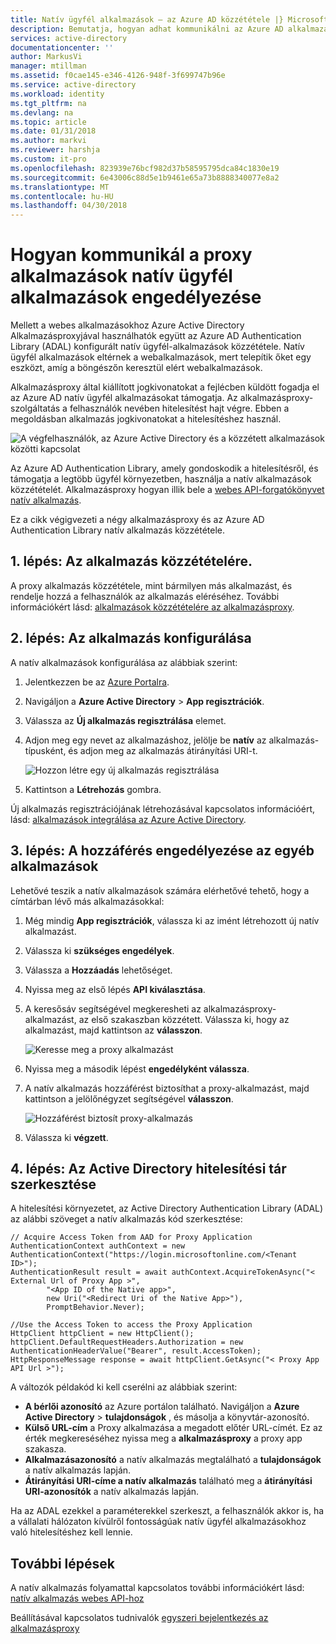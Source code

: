 ```yaml
---
title: Natív ügyfél alkalmazások – az Azure AD közzététele |} Microsoft Docs
description: Bemutatja, hogyan adhat kommunikálni az Azure AD alkalmazásproxy-összekötő a helyszíni alkalmazások biztonságos távoli hozzáférést biztosítanak a natív ügyfél alkalmazások engedélyezése.
services: active-directory
documentationcenter: ''
author: MarkusVi
manager: mtillman
ms.assetid: f0cae145-e346-4126-948f-3f699747b96e
ms.service: active-directory
ms.workload: identity
ms.tgt_pltfrm: na
ms.devlang: na
ms.topic: article
ms.date: 01/31/2018
ms.author: markvi
ms.reviewer: harshja
ms.custom: it-pro
ms.openlocfilehash: 823939e76bcf982d37b58595795dca84c1830e19
ms.sourcegitcommit: 6e43006c88d5e1b9461e65a73b8888340077e8a2
ms.translationtype: MT
ms.contentlocale: hu-HU
ms.lasthandoff: 04/30/2018
---
```

# <a name="how-to-enable-native-client-apps-to-interact-with-proxy-applications"></a>Hogyan kommunikál a proxy alkalmazások natív ügyfél alkalmazások engedélyezése

Mellett a webes alkalmazásokhoz Azure Active Directory Alkalmazásproxyjával használhatók együtt az Azure AD Authentication Library (ADAL) konfigurált natív ügyfél-alkalmazások közzététele. Natív ügyfél alkalmazások eltérnek a webalkalmazások, mert telepítik őket egy eszközt, amíg a böngészőn keresztül elért webalkalmazások. 

Alkalmazásproxy által kiállított jogkivonatokat a fejlécben küldött fogadja el az Azure AD natív ügyfél alkalmazásokat támogatja. Az alkalmazásproxy-szolgáltatás a felhasználók nevében hitelesítést hajt végre. Ebben a megoldásban alkalmazás jogkivonatokat a hitelesítéshez használ. 

![A végfelhasználók, az Azure Active Directory és a közzétett alkalmazások közötti kapcsolat](./media/active-directory-application-proxy-native-client/richclientflow.png)

Az Azure AD Authentication Library, amely gondoskodik a hitelesítésről, és támogatja a legtöbb ügyfél környezetben, használja a natív alkalmazások közzétételét. Alkalmazásproxy hogyan illik bele a [webes API-forgatókönyvet natív alkalmazás](develop/active-directory-authentication-scenarios.md#native-application-to-web-api). 

Ez a cikk végigvezeti a négy alkalmazásproxy és az Azure AD Authentication Library natív alkalmazás közzététele. 

## <a name="step-1-publish-your-application"></a>1. lépés: Az alkalmazás közzétételére.
A proxy alkalmazás közzététele, mint bármilyen más alkalmazást, és rendelje hozzá a felhasználók az alkalmazás eléréséhez. További információkért lásd: [alkalmazások közzétételére az alkalmazásproxy](active-directory-application-proxy-publish.md).

## <a name="step-2-configure-your-application"></a>2. lépés: Az alkalmazás konfigurálása
A natív alkalmazások konfigurálása az alábbiak szerint:

1. Jelentkezzen be az [Azure Portalra](https://portal.azure.com).
2. Navigáljon a **Azure Active Directory** > **App regisztrációk**.
3. Válassza az **Új alkalmazás regisztrálása** elemet.
4. Adjon meg egy nevet az alkalmazáshoz, jelölje be **natív** az alkalmazás-típusként, és adjon meg az alkalmazás átirányítási URI-t. 

   ![Hozzon létre egy új alkalmazás regisztrálása](./media/active-directory-application-proxy-native-client/create.png)
5. Kattintson a **Létrehozás** gombra.

Új alkalmazás regisztrációjának létrehozásával kapcsolatos információért, lásd: [alkalmazások integrálása az Azure Active Directory](.//develop/active-directory-integrating-applications.md).


## <a name="step-3-grant-access-to-other-applications"></a>3. lépés: A hozzáférés engedélyezése az egyéb alkalmazások
Lehetővé teszik a natív alkalmazások számára elérhetővé tehető, hogy a címtárban lévő más alkalmazásokkal:

1. Még mindig **App regisztrációk**, válassza ki az imént létrehozott új natív alkalmazást.
2. Válassza ki **szükséges engedélyek**.
3. Válassza a **Hozzáadás** lehetőséget.
4. Nyissa meg az első lépés **API kiválasztása**.
5. A keresősáv segítségével megkeresheti az alkalmazásproxy-alkalmazást, az első szakaszban közzétett. Válassza ki, hogy az alkalmazást, majd kattintson az **válasszon**. 

   ![Keresse meg a proxy alkalmazást](./media/active-directory-application-proxy-native-client/select_api.png)
6. Nyissa meg a második lépést **engedélyként válassza**.
7. A natív alkalmazás hozzáférést biztosíthat a proxy-alkalmazást, majd kattintson a jelölőnégyzet segítségével **válasszon**.

   ![Hozzáférést biztosít proxy-alkalmazás](./media/active-directory-application-proxy-native-client/select_perms.png)
8. Válassza ki **végzett**.


## <a name="step-4-edit-the-active-directory-authentication-library"></a>4. lépés: Az Active Directory hitelesítési tár szerkesztése
A hitelesítési környezetet, az Active Directory Authentication Library (ADAL) az alábbi szöveget a natív alkalmazás kód szerkesztése:

```
// Acquire Access Token from AAD for Proxy Application
AuthenticationContext authContext = new AuthenticationContext("https://login.microsoftonline.com/<Tenant ID>");
AuthenticationResult result = await authContext.AcquireTokenAsync("< External Url of Proxy App >",
        "<App ID of the Native app>",
        new Uri("<Redirect Uri of the Native App>"),
        PromptBehavior.Never);

//Use the Access Token to access the Proxy Application
HttpClient httpClient = new HttpClient();
httpClient.DefaultRequestHeaders.Authorization = new AuthenticationHeaderValue("Bearer", result.AccessToken);
HttpResponseMessage response = await httpClient.GetAsync("< Proxy App API Url >");
```

A változók példakód ki kell cserélni az alábbiak szerint:

* **A bérlői azonosító** az Azure portálon található. Navigáljon a **Azure Active Directory** > **tulajdonságok** , és másolja a könyvtár-azonosító. 
* **Külső URL-cím** a Proxy alkalmazása a megadott előtér URL-címét. Ez az érték megkereséséhez nyissa meg a **alkalmazásproxy** a proxy app szakasza.
* **Alkalmazásazonosító** a natív alkalmazás megtalálható a **tulajdonságok** a natív alkalmazás lapján.
* **Átirányítási URI-címe a natív alkalmazás** található meg a **átirányítási URI-azonosítók** a natív alkalmazás lapján.

Ha az ADAL ezekkel a paraméterekkel szerkeszt, a felhasználók akkor is, ha a vállalati hálózaton kívülről fontosságúak natív ügyfél alkalmazásokhoz való hitelesítéshez kell lennie. 

## <a name="next-steps"></a>További lépések

A natív alkalmazás folyamattal kapcsolatos további információkért lásd: [natív alkalmazás webes API-hoz](develop/active-directory-authentication-scenarios.md#native-application-to-web-api)

Beállításával kapcsolatos tudnivalók [egyszeri bejelentkezés az alkalmazásproxy](application-proxy-sso-overview.md)
